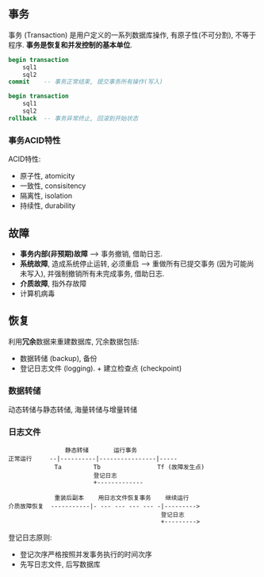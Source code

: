 ## 事务

事务 (Transaction) 是用户定义的一系列数据库操作, 有原子性(不可分割), 不等于程序. **事务是恢复和并发控制的基本单位**.

```sql
begin transaction
	sql1
	sql2
commit    -- 事务正常结束, 提交事务所有操作(写入)

begin transaction
	sql1
	sql2
rollback  -- 事务异常终止, 回滚到开始状态
```

### 事务ACID特性

ACID特性:
- 原子性, atomicity
- 一致性, consisitency
- 隔离性, isolation
- 持续性, durability

## 故障

- **事务内部(非预期)故障** --> 事务撤销, 借助日志.
- **系统故障**, 造成系统停止运转, 必须重启 --> 重做所有已提交事务 (因为可能尚未写入), 并强制撤销所有未完成事务, 借助日志.
- **介质故障**, 指外存故障
- 计算机病毒

## 恢复

利用**冗余**数据来重建数据库, 冗余数据包括:
- 数据转储 (backup), 备份
- 登记日志文件 (logging). + 建立检查点 (checkpoint)

### 数据转储

动态转储与静态转储, 海量转储与增量转储

### 日志文件

```
                静态转储       运行事务   
正常运行     --|----------|----------------|-----
             Ta         Tb                Tf (故障发生点)
                        登记日志       
                        +-------------

             重装后副本    用日志文件恢复事务    继续运行
介质故障恢复  -----------|- --- --- --- --- -|--------->
                                           登记日志
                                           +--------->
```

登记日志原则:
- 登记次序严格按照并发事务执行的时间次序
- 先写日志文件, 后写数据库
